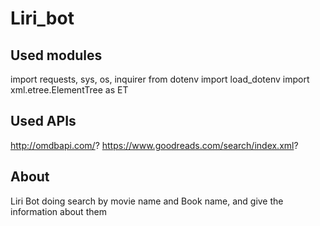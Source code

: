 # Liri_bot

## Used modules

import requests, sys, os, inquirer
from dotenv import load_dotenv
import xml.etree.ElementTree as ET

## Used APIs

http://omdbapi.com/?
https://www.goodreads.com/search/index.xml?

## About

Liri Bot doing search by movie name and Book name, and give the information about them
